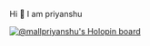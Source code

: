 Hi 👋 I am priyanshu

[![@mallpriyanshu's Holopin board](https://holopin.me/mallpriyanshu)](https://holopin.io/@mallpriyanshu)
